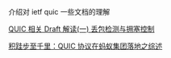 介绍对 ietf quic 一些文档的理解

[QUIC 相关 Draft 解读(一) 丢包检测与拥塞控制](https://github.com/Lingtaonju/understand_ietf_quic.io/blob/master/cc_and_recovery.md)

[积跬步至千里：QUIC 协议在蚂蚁集团落地之综述](https://github.com/Lingtaonju/understand_ietf_quic.io/blob/master/quic_int_antgroup.md)
